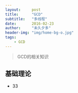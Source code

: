 ```yaml
---
layout:     post
title:      "GCD"
subtitle:   "多线程"
date:       2016-02-23
author:     "未久夕多"
header-img: "img/home-bg-o.jpg"
tags:
    - GCD
---
```


> GCD的相关知识

## 基础理论
* 33